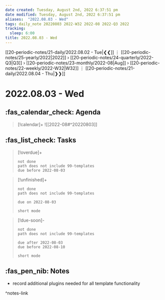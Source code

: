 ```yaml
---
date created: Tuesday, August 2nd, 2022 6:37:51 pm
date modified: Tuesday, August 2nd, 2022 6:37:51 pm
aliases:  "2022.08.03 - Wed"
tags: daily_note 20220803 2022-W32 2022-08 2022-Q3 2022 
tracking:
  sleep: 6:00
title: 2022.08.03 - Wed
---
```


[[20-periodic-notes/21-daily/2022.08.02 - Tue|❮❮]] ⋮ [[20-periodic-notes/25-yearly/2022|2022]] › [[20-periodic-notes/24-quarterly/2022-Q3|Q3]] › [[20-periodic-notes/23-monthly/2022-08|Aug]] › [[20-periodic-notes/22-weekly/2022-W32|W32]] ⋮ [[20-periodic-notes/21-daily/2022.08.04 - Thu|❯❯]]

# 2022.08.03 - Wed

## :fas_calendar_check: Agenda

> [!calendar]+
> ![[2022-08#^20220803]]

## :fas_list_check:  Tasks

> [!overdue]+
> ```tasks
> not done
> path does not include 99-templates
> due before 2022-08-03
> ```

> [!unfinished]+
>
>```tasks
> not done
> path does not include 99-templates
>
> due on 2022-08-03
>
> short mode
> ```

> [!due-soon]-
>
>```tasks
> not done
> path does not include 99-templates
>
> due after 2022-08-03
> due before 2022-08-10
>
> short mode
> ```

## :fas_pen_nib: Notes

- record additional plugins needed for all template functionality

^notes-link
